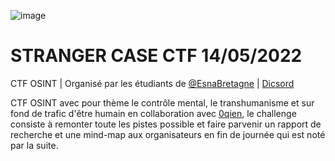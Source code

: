![image](https://user-images.githubusercontent.com/95431446/168448390-564ed0ad-60cc-44be-8239-87e593ba6ca5.png)


# STRANGER CASE CTF 14/05/2022

CTF OSINT | Organisé par les étudiants de [@EsnaBretagne](https://twitter.com/EsnaBretagne) | [Dicsord](https://t.co/u1vYFscQ61)

CTF OSINT avec pour thème le contrôle mental, le transhumanisme et sur fond de trafic d'être humain en collaboration avec [0qien](https://github.com/0qien), le challenge consiste à remonter toute les pistes possible et faire parvenir un rapport de recherche et une mind-map aux organisateurs en fin de journée qui est noté par la suite. 

